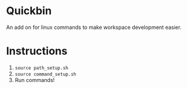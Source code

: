 # Quickbin
An add on for linux commands to make workspace development easier. 

# Instructions
1. `source path_setup.sh`
2. `source command_setup.sh`
3. Run commands! 
